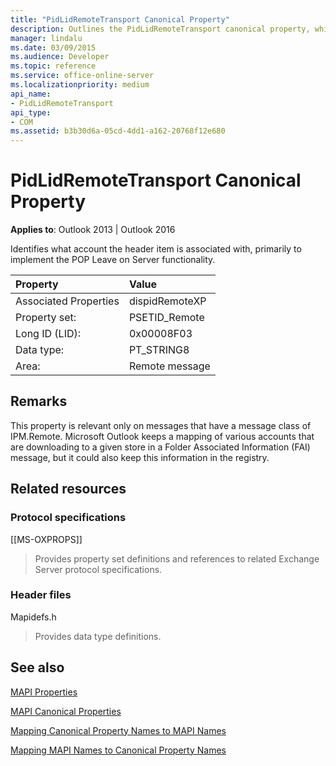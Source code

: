 ```yaml
---
title: "PidLidRemoteTransport Canonical Property"
description: Outlines the PidLidRemoteTransport canonical property, which identifies what account the header item is associated with.
manager: lindalu
ms.date: 03/09/2015
ms.audience: Developer
ms.topic: reference
ms.service: office-online-server
ms.localizationpriority: medium
api_name:
- PidLidRemoteTransport
api_type:
- COM
ms.assetid: b3b30d6a-05cd-4dd1-a162-20768f12e680
---
```


# PidLidRemoteTransport Canonical Property

  
  
**Applies to**: Outlook 2013 | Outlook 2016 
  
Identifies what account the header item is associated with, primarily to implement the POP Leave on Server functionality. 
  
|Property |Value |
|:-----|:-----|
|Associated Properties  <br/> |dispidRemoteXP  <br/> |
|Property set:  <br/> |PSETID_Remote  <br/> |
|Long ID (LID):  <br/> |0x00008F03  <br/> |
|Data type:  <br/> |PT_STRING8  <br/> |
|Area:  <br/> |Remote message  <br/> |
   
## Remarks

This property is relevant only on messages that have a message class of IPM.Remote. Microsoft Outlook keeps a mapping of various accounts that are downloading to a given store in a Folder Associated Information (FAI) message, but it could also keep this information in the registry.
  
## Related resources

### Protocol specifications

[[MS-OXPROPS]] 
  
> Provides property set definitions and references to related Exchange Server protocol specifications.
    
### Header files

Mapidefs.h
  
> Provides data type definitions.
    
## See also



[MAPI Properties](mapi-properties.md)
  
[MAPI Canonical Properties](mapi-canonical-properties.md)
  
[Mapping Canonical Property Names to MAPI Names](mapping-canonical-property-names-to-mapi-names.md)
  
[Mapping MAPI Names to Canonical Property Names](mapping-mapi-names-to-canonical-property-names.md)


